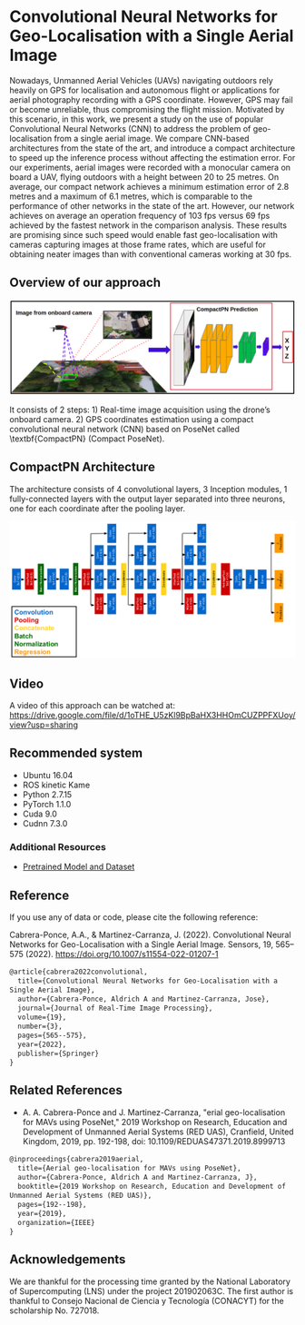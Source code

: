 # Convolutional Neural Networks for Geo-Localisation with a Single Aerial Image

Nowadays, Unmanned Aerial Vehicles (UAVs) navigating outdoors rely heavily on GPS for localisation and autonomous flight or  applications for aerial photography recording with a GPS coordinate. However, GPS may fail or become unreliable, thus compromising the flight mission. Motivated by this scenario, in this work, we present a study on the use of popular Convolutional Neural Networks (CNN) to address the problem of geo-localisation from a single aerial image. We compare CNN-based architectures from the state of the art, and introduce a compact architecture to speed up the inference process without affecting the estimation error. For our experiments, aerial images were recorded with a monocular camera on board a UAV, flying outdoors with a height between 20 to 25 metres. On average, our compact network achieves a minimum estimation error of 2.8 metres and a maximum of 6.1 metres, which is comparable to the performance of other networks in the state of the art. However, our network achieves on average an operation frequency of 103 fps versus 69 fps achieved by the fastest network in the comparison analysis. These results are promising since such speed would enable fast geo-localisation with cameras capturing images at those frame rates, which are useful for obtaining neater images than with conventional cameras working at 30 fps.

## Overview of our approach

![alt text](images/figure1.png)

It consists of 2 steps: 1) Real-time image acquisition using the drone’s onboard camera. 2) GPS coordinates estimation using a compact convolutional neural network (CNN) based on PoseNet called \textbf{CompactPN} (Compact PoseNet).

## CompactPN Architecture
The architecture consists of 4 convolutional layers, 3 Inception modules, 1 fully-connected layers with the output layer separated
into three neurons, one for each coordinate after the pooling layer.

![alt text](images/figure18.png)

## Video
A video of this approach can be watched at: https://drive.google.com/file/d/1oTHE_U5zKl9BpBaHX3HHOmCUZPPFXUoy/view?usp=sharing

## Recommended system
- Ubuntu 16.04
- ROS kinetic Kame
- Python 2.7.15
- PyTorch 1.1.0
- Cuda 9.0
- Cudnn 7.3.0

### Additional Resources
- [Pretrained Model and Dataset](https://mnemosyne.inaoep.mx/index.php/s/Km4QGSR0hu7XiID)

## Reference
If you use any of data or code, please cite the following reference:

Cabrera-Ponce, A.A., & Martinez-Carranza, J. (2022). Convolutional Neural Networks for Geo-Localisation with a Single Aerial Image. Sensors, 19, 565–575 (2022). https://doi.org/10.1007/s11554-022-01207-1

```
@article{cabrera2022convolutional,
  title={Convolutional Neural Networks for Geo-Localisation with a Single Aerial Image},
  author={Cabrera-Ponce, Aldrich A and Martinez-Carranza, Jose},
  journal={Journal of Real-Time Image Processing},
  volume={19},
  number={3},
  pages={565--575},
  year={2022},
  publisher={Springer}
}
```
## Related References

- A. A. Cabrera-Ponce and J. Martinez-Carranza, "erial geo-localisation for MAVs using PoseNet," 2019 Workshop on Research, Education and Development of Unmanned Aerial Systems (RED UAS), Cranfield, United Kingdom, 2019, pp. 192-198, doi: 10.1109/REDUAS47371.2019.8999713

```
@inproceedings{cabrera2019aerial,
  title={Aerial geo-localisation for MAVs using PoseNet},
  author={Cabrera-Ponce, Aldrich A and Martinez-Carranza, J},
  booktitle={2019 Workshop on Research, Education and Development of Unmanned Aerial Systems (RED UAS)},
  pages={192--198},
  year={2019},
  organization={IEEE}
}
```

 ## Acknowledgements
We are thankful for the processing time granted by the National Laboratory of Supercomputing (LNS) under the project 201902063C. The first author is thankful to Consejo Nacional de Ciencia y Tecnología (CONACYT) for the scholarship No. 727018.
